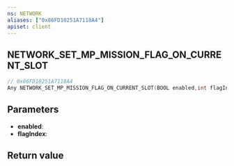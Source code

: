 ```yaml
---
ns: NETWORK
aliases: ["0x86FD10251A7118A4"]
apiset: client
---
```

## NETWORK_SET_MP_MISSION_FLAG_ON_CURRENT_SLOT

```c
// 0x86FD10251A7118A4
Any NETWORK_SET_MP_MISSION_FLAG_ON_CURRENT_SLOT(BOOL enabled,int flagIndex);
```


## Parameters
* **enabled**:
* **flagIndex**:

## Return value

